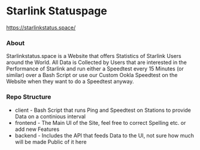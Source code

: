 # Starlink Statuspage

https://starlinkstatus.space/

### About

Starlinkstatus.space is a Website that offers Statistics of Starlink Users around the World. All Data is Collected by Users that are interested in the Performance of Starlink and run either a Speedtest every 15 Minutes (or similar) over a Bash Script or use our Custom Ookla Speedtest on the Website when they want to do a Speedtest anyway.


### Repo Structure

* client - Bash Script that runs Ping and Speedtest on Stations to provide Data on a continious interval
* frontend - The Main UI of the Site, feel free to correct Spelling etc. or add new Features
* backend - Includes the API that feeds Data to the UI, not sure how much will be made Public of it here
